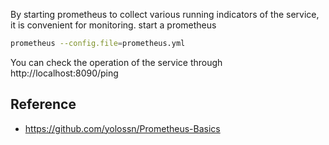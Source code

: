 
By starting prometheus to collect various running indicators of the service, it is convenient for monitoring.
start a prometheus

```bash
prometheus --config.file=prometheus.yml
```

You can check the operation of the service through http://localhost:8090/ping

## Reference

- https://github.com/yolossn/Prometheus-Basics
